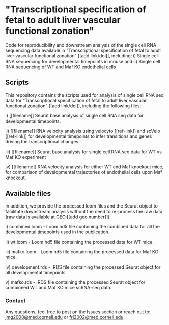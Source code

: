 # "Transcriptional specification of fetal to adult liver  vascular functional zonation"
Code for reproducibility and downstream analysis of the single cell RNA sequencing data available in "Transcriptional specification of fetal to adult liver  vascular functional zonation" [[add link/doi]], including: i) Single cell RNA sequencing for developmental timepoints in mouse and ii) Single cell RNA sequencing of WT and Maf KO endothelial cells

## Scripts
This repository contains the scripts used for analysis of single cell RNA seq data for "Transcriptional specification of fetal to adult liver  vascular functional zonation" [[add link/doi]], including the following files:
</p>
i) [[filename]]  Seurat base analysis of single cell RNA seq data for developmental timepoints.
</p>
ii) [[filename]] RNA velocity analysis using velocyto [[ref-link]] and scVelo [[ref-link]] for developmental timepoints to infer transitions and genes driving the transcriptional changes.
</p>
iii) [[filename]] Seurat base analysis for single cell RNA seq data for WT vs Maf KO experiment
</p>
iv) [[filename]] RNA velocity analysis for either WT and Maf knockout mice, for comparison of developmental trajectories of endothelial cells upon Maf knockout.

## Available files
In addition, we provide the processed loom files and the Seurat object to facilitate downstream analysis without the need to re-process the raw data (raw data is available at GEO:[[add geo number]]):
</p>
i) combined.loom - Loom hd5 file containing the combined data for all the developmental timepoints used in the publication.
</p>
ii) wt.loom - Loom hd5 file containing the processed data for WT mice.
</p>
iii) mafko.loom - Loom hd5 file containing the processed data for Maf KO mice.
</p>
iv) development.rds - .RDS file containing the processed Seurat object for all developmental timepoints
</p>
v) mafko.rds - .RDS file containing the processed Seurat object for combineed WT and Maf KO mice scRNA-seq data.

### Contact
Any questions, feel free to post on the Issues section or reach out to:
jmg2008@med.cornell.edu or fri2002@med.cornell.edu
